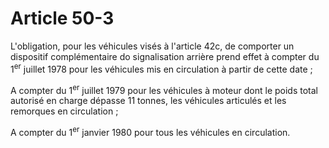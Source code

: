 # Article 50-3

L'obligation, pour les véhicules visés à l'article 42c, de comporter un dispositif complémentaire do signalisation arrière prend effet à compter du 1<sup>er</sup>  juillet 1978 pour les véhicules mis en circulation à partir de cette date ;

A compter du 1<sup>er</sup>  juillet 1979 pour les véhicules à moteur dont le poids total autorisé en charge dépasse 11 tonnes, les véhicules articulés et les remorques en circulation ;

A compter du 1<sup>er</sup>  janvier 1980 pour tous les véhicules en circu­lation.
